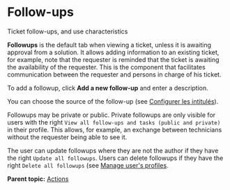 Follow-ups
==========

Ticket follow-ups, and use characteristics

**Followups** is the default tab when viewing a ticket, unless it is
awaiting approval from a solution. It allows adding information to an
existing ticket, for example, note that the requester is reminded that
the ticket is awaiting the availability of the requester. This is the
component that facilitates communication between the requester and
persons in charge of his ticket.

To add a followup, click **Add a new follow-up** and enter a
description.

You can choose the source of the follow-up (see [Configurer les
intitulés](config_dropdown.html "Les intitulés se configurent depuis le menu Configuration > Intitulés")).

Followups may be private or public. Private followups are only visible
for users with the right
`View all follow-ups and tasks (public and private)` in their profile.
This allows, for example, an exchange between technicians without the
requester being able to see it.

The user can update followups where they are not the author if they have
the right `Update all followups`. Users can delete followups if they
have the right `Delete all followups` (see [Manage user's
profiles](administration_profile.html "In GLPI, profiles are managed from the menu Administration > Profiles.").

**Parent topic:**
[Actions](../glpi/helpdesk_ticketactions.html "Actions")
